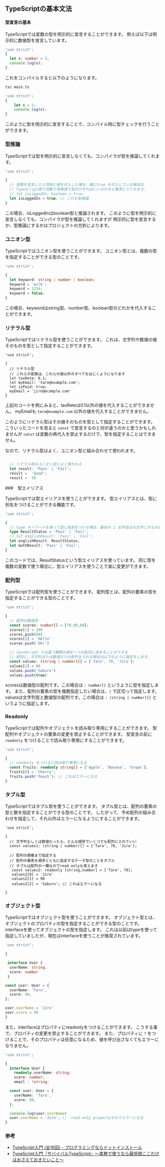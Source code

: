 ## TypeScriptの基本文法

#### 型宣言の基本

TypeScriptでは変数の型を明示的に宣言することができます。
例えば以下は明示的に数値型を宣言しています。

```typescript
'use strict';
{
  let x: number = 5;
  console.log(x);
}
```

これをコンパイルすると以下のようになります。

```sh
tsc main.ts
```

```typescript
'use strict';
{
    let x = 5;
    console.log(x);
}
```

このように型を明示的に宣言することで、コンパイル時に型チェックを行うことができます。


### 型推論

TypeScriptでは型を明示的に宣言しなくても、コンパイラが型を推論してくれます。

```typescript
'use strict';

{
  // 変数を宣言したと同時に値を代入した場合、値にtrue を代入している場合は
  // TypeScript側で自動で真偽値で型付けすればいいのだなと推測してくれます。
  // let isLoggedIn: boolean = true;
  let isLoggedIn = true; // これを型推論
}
```

この場合、isLoggedInはboolean型と推論されます。
このように型を明示的に宣言しなくても、コンパイラが型を推論してくれますが
明示的に型を宣言するか、型推論にするかはプロジェクトの方針によります。

### ユニオン型

TypeScriptではユニオン型を使うことができます。
ユニオン型とは、複数の型を指定することができる型のことです。

```typescript
'use strict';

{
  let keyword: string | number | boolean;
  keyword = 'milk';
  keyword = 1234;
  keyword = false;
}
```

この場合、keywordはstring型、number型、boolean型のどれかを代入することができます。

### リテラル型

TypeScriptではリテラル型を使うことができます。
これは、文字列や数値の値そのものを型として指定することができます。

```
'use strict';

{
  // リテラル型
  // これらの変数は、これらの値以外のすべてをはじくようになります
  let taxRete: 0.1;
  let myEmail: 'taro@example.com';
  let isPaid: true;
  myEmail = 'jiro@ecample.com'
}
```

上記のコードを例にみると、taxReteは0.1以外の値を代入することができません。
myEmailも `taro@example.com` 以外の値を代入することができません。

このようにリテラル型はその値そのものを型として指定することができます。
こういったコードを見ると `const` で宣言するのと何が違うのかと思うかもしれませんが
`const` は変数の再代入を禁止するだけで、型を指定することはできません。

なので、リテラル型はよく、ユニオン型と組み合わせて使われます。

```typescript

  // リテラル側はユニオン型とよく使われる
  let result: 'Pass' | 'Fail';
  result =  'Good';
  result =  50
```

###　型エイリアス

TypeScriptでは型エイリアスを使うことができます。
型エイリアスとは、型に別名をつけることができる機能です。

```typescript
'use strict';

{
  // type キーワードを使って型に名前をつける場合、最初の 1 文字目は大文字にするのが一般的
  type ResultStatus = 'Pass' | 'Fail';
  // let englishResult: 'Pass' | 'Fail';
  let englishResult: ResultStatus;
  let mathResult: 'Pass' | 'Fail';
}
```

このコードでは、ResultStatusという型エイリアスを使っています。
同じ型を複数の変数で使う場合に、型エイリアスを使うことで楽に変更ができます。

### 配列型

TypeScriptでは配列型を使うことができます。
配列型とは、配列の要素の型を指定することができる型のことです。

```typescript
'use strict';

{
  // 配列の数値型
  const scores: number[] = [70,90,80];
  scores[1] = 100
  scores.push(60)
  scores[2] = 'Hello'
  scores.push('Ok!')

  // JavaScript では違う種類の値を一つの配列に含めることができる
  // 配列に、文字列または数値だけの配列を入れる場合は以下のように指定をします。
  const values: (string | number)[] = ['Taro', 70, 'Jiro'];
  values[2] = 80
  values.push('Saburo')
  values.push(true)
```

scoresは数値型の配列です。この場合は `: number[]` というように型を指定します。
また、配列の要素の型を複数指定したい場合は、`|` で区切って指定します。
valuesは文字列型と数値型の配列です。この場合は `: (string | number)[]` というように指定します。

### Readonly

TypeScriptでは配列やオブジェクトを読み取り専用にすることができます。
型配列やオブジェクトの要素の変更を禁止することができます。
型宣言の前に `readonly` をつけることで読み取り専用にすることができます。

```typescript
'use strict';

{
  // readonly をつけると読み取り専用になる
  const fruits: readonly string[] = ['Apple', 'Banana', 'Grape'];
  fruits[0] = 'Cherry';
  fruits.push('Peach'); // これはエラーになる
}
```

### タプル型

TypeScriptではタプル型を使うことができます。
タプル型とは、配列の要素の型と数を指定することができる型のことです。
したがって、予め配列の組み合わせを指定して、それ以外はエラーになるようにすることができます。


```
'use strict';

{
  // 文字列もしくは数値だったら、どんな順序でいくつでも配列に入れていい
  const values1: (string | number)[] = ['Taro', 70, 'Jiro'];

  // 配列の順番まで指定する
  // 配列の要素を順序とともに指定するデータ型のことをタプル
  // タプルは配列の一種なのでread onlyも使えます
   const values2: readonly [string,number] = ['Taro', 70];
   values2[0] = 'Jiro'
   values2[1] = 90
   values2[2] = 'Saburo'; // これはエラーになる

}
```

### オブジェクト型

TypeScriptではオブジェクト型を使うことができます。
オブジェクト型とは、オブジェクトのプロパティの型を指定することができる型のことです。
interfaceを使ってオブジェクトの型を指定します。
これは以前はtypeを使って指定していましたが、現在はinterfaceを使うことが推奨されています。


```typescript
'use strict';

{

 interface User {
  userName: string,
  score: number
 }

const user: User = {
  userName: 'Taro',
  score: 80,
};

user.userName = 'Jiro'
user.score = 50
}
```

また、interfaceはプロパティにreadonlyをつけることができます。
こうする事で、プロパティの変更を禁止することができます。
また、プロパティに `?` をつけることで、そのプロパティは任意になるため、値を呼び出さなくてもエラーになりません。

```typescript
'use strict';

{
  interface User {
    readonly userName: string;
    score: number;
    email : ?string;

  const user: User = {
    userName: 'Taro',
    score: 80,
  };

  console.log(user.userName)
  user.userName = 'Jiro'; //  read-only propertyなのでエラーになる
}
```


### 参考


- [TypeScript入門 (全16回) - プログラミングならドットインストール](https://dotinstall.com/lessons/basic_typescript_v2)
- [TypeScript入門『サバイバルTypeScript』〜実務で使うなら最低限ここだけはおさえておきたいこと〜](https://typescriptbook.jp/)
